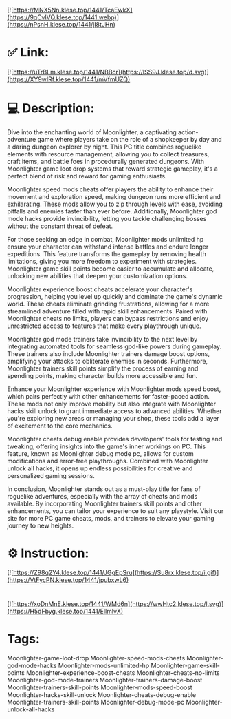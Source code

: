 [![https://MNX5Nn.klese.top/1441/TcaEwkX](https://9qCvlVQ.klese.top/1441.webp)](https://nPsnH.klese.top/1441/jI8tJHn)
# ✅ Link:
[![https://uTrBLm.klese.top/1441/NBBcr](https://lSS9J.klese.top/d.svg)](https://XY9wIRf.klese.top/1441/mVfmUZQ)
# 💻 Description:
Dive into the enchanting world of Moonlighter, a captivating action-adventure game where players take on the role of a shopkeeper by day and a daring dungeon explorer by night. This PC title combines roguelike elements with resource management, allowing you to collect treasures, craft items, and battle foes in procedurally generated dungeons. With Moonlighter game loot drop systems that reward strategic gameplay, it's a perfect blend of risk and reward for gaming enthusiasts.



Moonlighter speed mods cheats offer players the ability to enhance their movement and exploration speed, making dungeon runs more efficient and exhilarating. These mods allow you to zip through levels with ease, avoiding pitfalls and enemies faster than ever before. Additionally, Moonlighter god mode hacks provide invincibility, letting you tackle challenging bosses without the constant threat of defeat.



For those seeking an edge in combat, Moonlighter mods unlimited hp ensure your character can withstand intense battles and endure longer expeditions. This feature transforms the gameplay by removing health limitations, giving you more freedom to experiment with strategies. Moonlighter game skill points become easier to accumulate and allocate, unlocking new abilities that deepen your customization options.



Moonlighter experience boost cheats accelerate your character's progression, helping you level up quickly and dominate the game's dynamic world. These cheats eliminate grinding frustrations, allowing for a more streamlined adventure filled with rapid skill enhancements. Paired with Moonlighter cheats no limits, players can bypass restrictions and enjoy unrestricted access to features that make every playthrough unique.



Moonlighter god mode trainers take invincibility to the next level by integrating automated tools for seamless god-like powers during gameplay. These trainers also include Moonlighter trainers damage boost options, amplifying your attacks to obliterate enemies in seconds. Furthermore, Moonlighter trainers skill points simplify the process of earning and spending points, making character builds more accessible and fun.



Enhance your Moonlighter experience with Moonlighter mods speed boost, which pairs perfectly with other enhancements for faster-paced action. These mods not only improve mobility but also integrate with Moonlighter hacks skill unlock to grant immediate access to advanced abilities. Whether you're exploring new areas or managing your shop, these tools add a layer of excitement to the core mechanics.



Moonlighter cheats debug enable provides developers' tools for testing and tweaking, offering insights into the game's inner workings on PC. This feature, known as Moonlighter debug mode pc, allows for custom modifications and error-free playthroughs. Combined with Moonlighter unlock all hacks, it opens up endless possibilities for creative and personalized gaming sessions.



In conclusion, Moonlighter stands out as a must-play title for fans of roguelike adventures, especially with the array of cheats and mods available. By incorporating Moonlighter trainers skill points and other enhancements, you can tailor your experience to suit any playstyle. Visit our site for more PC game cheats, mods, and trainers to elevate your gaming journey to new heights.

# ⚙️ Instruction:
[![https://Z98q2Y4.klese.top/1441/JGgEpSru](https://Su8rx.klese.top/i.gif)](https://VtFycPN.klese.top/1441/jpubxwL6)
#
[![https://xoDnMnE.klese.top/1441/WMd6n](https://wwHtc2.klese.top/l.svg)](https://H5dFbyg.klese.top/1441/EllmlvX)
# Tags:
Moonlighter-game-loot-drop Moonlighter-speed-mods-cheats Moonlighter-god-mode-hacks Moonlighter-mods-unlimited-hp Moonlighter-game-skill-points Moonlighter-experience-boost-cheats Moonlighter-cheats-no-limits Moonlighter-god-mode-trainers Moonlighter-trainers-damage-boost Moonlighter-trainers-skill-points Moonlighter-mods-speed-boost Moonlighter-hacks-skill-unlock Moonlighter-cheats-debug-enable Moonlighter-trainers-skill-points Moonlighter-debug-mode-pc Moonlighter-unlock-all-hacks






